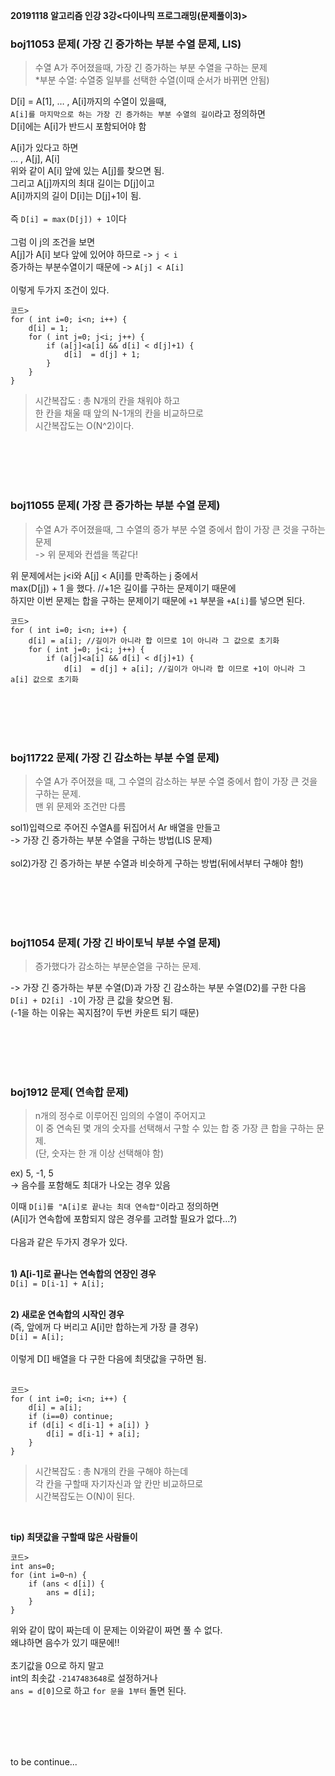 **20191118 알고리즘 인강 3강<다이나믹 프로그래밍(문제풀이3)>**

### boj11053 문제( 가장 긴 증가하는 부분 수열 문제, LIS)
> 수열 A가 주어졌을때, 가장 긴 증가하는 부분 수열을 구하는 문제<br/>
*부분 수열: 수열중 일부를 선택한 수열(이때 순서가 바뀌면 안됨)<br/>

D[i] = A[1], … , A[i]까지의 수열이 있을때,<br/> 
`A[i]를 마지막으로 하는 가장 긴 증가하는 부분 수열의 길이`라고 정의하면<br/>
D[i]에는 A[i]가 반드시 포함되어야 함<br/>

A[i]가 있다고 하면<br/>
… , A[j], A[i] <br/>
위와 같이 A[i] 앞에 있는 A[j]를 찾으면 됨.<br/>
그리고 A[j]까지의 최대 길이는 D[j]이고<br/>
A[i]까지의 길이 D[i]는 D[j]+1이 됨.<br/>
<br/>
즉 `D[i] = max(D[j]) + 1`이다<br/>
<br/>
그럼 이 j의 조건을 보면<br/>
A[j]가 A[i] 보다 앞에 있어야 하므로 -> `j < i`<br/>
증가하는 부분수열이기 때문에 -> `A[j] < A[i]`<br/>
<br/>
이렇게 두가지 조건이 있다.<br/>

```
코드>
for ( int i=0; i<n; i++) {
    d[i] = 1;
    for ( int j=0; j<i; j++) {
        if (a[j]<a[i] && d[i] < d[j]+1) {
            d[i]  = d[j] + 1;
		}
	}
}
```
> 시간복잡도 : 총 N개의 칸을 채워야 하고<br/>
한 칸을 채울 때 앞의 N-1개의 칸을 비교하므로<br/>
시간복잡도는 O(N^2)이다.<br/>





<br/>
<br/>
<br/>
<br/>




### boj11055 문제( 가장 큰 증가하는 부분 수열 문제)
> 수열 A가 주어졌을때, 그 수열의 증가 부분 수열 중에서 합이 가장 큰 것을 구하는 문제<br/>
-> 위 문제와 컨셉을 똑같다!<br/>

위 문제에서는 j<i와 A[j] < A[i]를 만족하는 j 중에서<br/>
max(D[j]) + 1 을 했다. //+1은 길이를 구하는 문제이기 때문에<br/>
하지만 이번 문제는 합을 구하는 문제이기 때문에 `+1` 부분을 `+A[i]`를 넣으면 된다.<br/>

```
코드>
for ( int i=0; i<n; i++) {
    d[i] = a[i]; //길이가 아니라 합 이므로 1이 아니라 그 값으로 초기화
    for ( int j=0; j<i; j++) {
        if (a[j]<a[i] && d[i] < d[j]+1) {
            d[i]  = d[j] + a[i]; //길이가 아니라 합 이므로 +1이 아니라 그 a[i] 값으로 초기화
```



<br/>
<br/>
<br/>
<br/>





### boj11722 문제( 가장 긴 감소하는 부분 수열 문제)
> 수열 A가 주어졌을 때, 그 수열의 감소하는 부분 수열 중에서 합이 가장 큰 것을 구하는 문제.<br/>
맨 위 문제와 조건만 다름

sol1)입력으로 주어진 수열A를 뒤집어서 Ar 배열을 만들고<br/>
-> 가장 긴 증가하는 부분 수열을 구하는 방법(LIS 문제)<br/>
<br/>
sol2)가장 긴 증가하는 부분 수열과 비슷하게 구하는 방법(뒤에서부터 구해야 함!)





<br/>
<br/>
<br/>
<br/>




### boj11054 문제( 가장 긴 바이토닉 부분 수열 문제)
> 증가했다가 감소하는 부분순열을 구하는 문제.

-> 가장 긴 증가하는 부분 수열(D)과 가장 긴 감소하는 부분 수열(D2)를 구한 다음 <br/>
`D[i] + D2[i] -1`이 가장 큰 값을 찾으면 됨.<br/>
(-1을 하는 이유는 꼭지점?이 두번 카운트 되기 때문)


<br/>
<br/>
<br/>
<br/>


### boj1912 문제( 연속합 문제)
> n개의 정수로 이루어진 임의의 수열이 주어지고<br/>
이 중 연속된 몇 개의 숫자를 선택해서 구할 수 있는 합 중 가장 큰 합을 구하는 문제.<br/>
(단, 숫자는 한 개 이상 선택해야 함)<br/>

ex) 5, -1, 5<br/>
-> 음수를 포함해도 최대가 나오는 경우 있음<br/>


이때 `D[i]를 "A[i]로 끝나는 최대 연속합"`이라고 정의하면<br/>
(A[i]가 연속합에 포함되지 않은 경우를 고려할 필요가 없다…?)<br/>
<br/>
다음과 같은 두가지 경우가 있다.<br/>
<br/>

**1) A[i-1]로 끝나는 연속합의 연장인 경우**<br/>
`D[i] = D[i-1] + A[i];`<br/><br/>

**2) 새로운 연속합의 시작인 경우**<br/>
(즉, 앞에꺼 다 버리고 A[i]만 합하는게 가장 클 경우)<br/>
`D[i] = A[i];`<br/>
<br/>
이렇게 D[] 배열을 다 구한 다음에 최댓값을 구하면 됨.<br/>
<br/>
```
코드>
for ( int i=0; i<n; i++) {
    d[i] = a[i];
    if (i==0) continue;
    if (d[i] < d[i-1] + a[i]) }
        d[i] = d[i-1] + a[i];
    }
}
```
> 시간복잡도 : 총 N개의 칸을 구해야 하는데<br/>
각 칸을 구할때 자기자신과 앞 칸만 비교하므로<br/>
시간복잡도는 O(N)이 된다.<br/>
<br/>

**tip) 최댓값을 구할때 많은 사람들이**<br/>
```
코드>
int ans=0;
for (int i=0~n) {
    if (ans < d[i]) {
        ans = d[i];
    }
}
```
위와 같이 많이 짜는데 이 문제는 이와같이 짜면 풀 수 없다.<br/>
왜냐하면 음수가 있기 때문에!!<br/>
<br/>
초기값을 0으로 하지 말고 <br/>
int의 최솟값 `-2147483648`로 설정하거나<br/>
`ans = d[0]`으로 하고 `for 문을 1부터` 돌면 된다.<br/>



<br/>
<br/>
<br/>
<br/>


to be continue...

<br/>
<br/>
<br/>
<br/>
